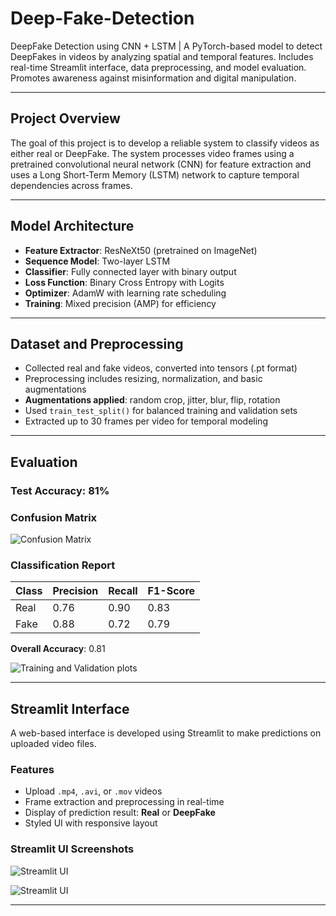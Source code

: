 # Deep-Fake-Detection

DeepFake Detection using CNN + LSTM | A PyTorch-based model to detect DeepFakes in videos by analyzing spatial and temporal features. Includes real-time Streamlit interface, data preprocessing, and model evaluation. Promotes awareness against misinformation and digital manipulation.

---

## Project Overview

The goal of this project is to develop a reliable system to classify videos as either real or DeepFake. The system processes video frames using a pretrained convolutional neural network (CNN) for feature extraction and uses a Long Short-Term Memory (LSTM) network to capture temporal dependencies across frames.

---

## Model Architecture

- **Feature Extractor**: ResNeXt50 (pretrained on ImageNet)
- **Sequence Model**: Two-layer LSTM
- **Classifier**: Fully connected layer with binary output
- **Loss Function**: Binary Cross Entropy with Logits
- **Optimizer**: AdamW with learning rate scheduling
- **Training**: Mixed precision (AMP) for efficiency

---

## Dataset and Preprocessing

- Collected real and fake videos, converted into tensors (.pt format)
- Preprocessing includes resizing, normalization, and basic augmentations
- **Augmentations applied**: random crop, jitter, blur, flip, rotation
- Used `train_test_split()` for balanced training and validation sets
- Extracted up to 30 frames per video for temporal modeling

---

## Evaluation

### Test Accuracy: 81%

### Confusion Matrix

![Confusion Matrix](https://github.com/user-attachments/assets/cc4d6c90-f74f-48b0-a987-f0350081f4c8)

### Classification Report

| Class | Precision | Recall | F1-Score |
|-------|-----------|--------|----------|
| Real  | 0.76      | 0.90   | 0.83     |
| Fake  | 0.88      | 0.72   | 0.79     |

**Overall Accuracy**: 0.81

![Training and Validation plots](https://github.com/user-attachments/assets/7847cdc3-bffd-40a4-b5b9-786d963d33ec)


---

## Streamlit Interface

A web-based interface is developed using Streamlit to make predictions on uploaded video files.

### Features

- Upload `.mp4`, `.avi`, or `.mov` videos
- Frame extraction and preprocessing in real-time
- Display of prediction result: **Real** or **DeepFake**
- Styled UI with responsive layout

### Streamlit UI Screenshots

![Streamlit UI](https://github.com/user-attachments/assets/5e8be826-2d37-41ff-98b4-aef3a6af66fe)

![Streamlit UI](https://github.com/user-attachments/assets/5708dba4-f1b5-4587-9200-d03e301c018b)

---

